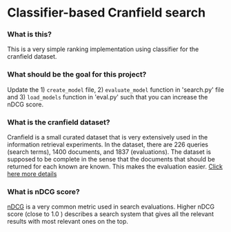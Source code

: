 # Classifier-based Cranfield search

### What is this?
This is a very simple ranking implementation using classifier for the cranfield dataset.


### What should be the goal for this project?

Update the 1)  `create_model` file, 2) `evaluate_model` function in 'search.py' file and 3) `load_models` function in 'eval.py'  such that you can increase the nDCG score.



### What is the cranfield dataset?
Cranfield is a small curated dataset that is very extensively used in the information retrieval experiments.
In the dataset, there are 226 queries (search terms), 1400 documents, and 1837 (evaluations).
The dataset is supposed to be complete in the sense that the documents that should be returned for each known are known.
This makes the evaluation easier. [Click here more details](http://ir.dcs.gla.ac.uk/resources/test_collections/cran/)



### What is nDCG score?
[nDCG](https://en.wikipedia.org/wiki/Discounted_cumulative_gain) is a very common metric used in search evaluations. 
Higher nDCG score (close to 1.0 ) describes a search system that gives all the relevant results with most relevant ones on the top.